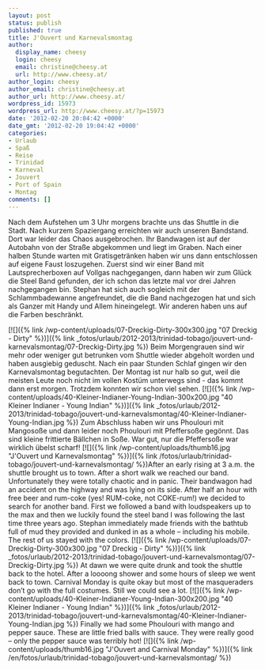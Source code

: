 ```yaml
---
layout: post
status: publish
published: true
title: J'Ouvert und Karnevalsmontag
author:
  display_name: cheesy
  login: cheesy
  email: christine@cheesy.at
  url: http://www.cheesy.at/
author_login: cheesy
author_email: christine@cheesy.at
author_url: http://www.cheesy.at/
wordpress_id: 15973
wordpress_url: http://www.cheesy.at/?p=15973
date: '2012-02-20 20:04:42 +0000'
date_gmt: '2012-02-20 19:04:42 +0000'
categories:
- Urlaub
- Spaß
- Reise
- Trinidad
- Karneval
- Jouvert
- Port of Spain
- Montag
comments: []
---
```

<!--:de-->Nach dem Aufstehen um 3 Uhr morgens brachte uns das Shuttle in die Stadt. Nach kurzem Spaziergang erreichten wir auch unseren Bandstand. Dort war leider das Chaos ausgebrochen. Ihr Bandwagen ist auf der Autobahn von der Straße abgekommen und liegt im Graben. Nach einer halben Stunde warten mit Gratisgetränken haben wir uns dann entschlossen auf eigene Faust loszugehen. Zuerst sind wir einer Band mit Lautsprecherboxen auf Vollgas nachgegangen, dann haben wir zum Glück die Steel Band gefunden, der ich schon das letzte mal vor drei Jahren nachgegangen bin. Stephan hat sich auch sogleich mit der Schlammbadewanne angefreundet, die die Band nachgezogen hat und sich als Ganzer mit Handy und Allem hineingelegt. Wir anderen haben uns auf die Farben beschränkt.
[![]({% link /wp-content/uploads/07-Dreckig-Dirty-300x300.jpg "07 Dreckig - Dirty" %})]({% link _fotos/urlaub/2012-2013/trinidad-tobago/jouvert-und-karnevalsmontag/07-Dreckig-Dirty.jpg %})
Beim Morgengrauen sind wir mehr oder weniger gut betrunken vom Shuttle wieder abgeholt worden und haben ausgiebig geduscht. Nach ein paar Stunden Schlaf gingen wir den Karnevalsmontag begutachten. Der Montag ist nur halb so gut, weil die meisten Leute noch nicht im vollen Kostüm unterwegs sind - das kommt dann erst morgen. Trotzdem konnten wir schon viel sehen.
[![]({% link /wp-content/uploads/40-Kleiner-Indianer-Young-Indian-300x200.jpg "40 Kleiner Indianer - Young Indian" %})]({% link _fotos/urlaub/2012-2013/trinidad-tobago/jouvert-und-karnevalsmontag/40-Kleiner-Indianer-Young-Indian.jpg %})
Zum Abschluss haben wir uns Phoulouri mit Mangosoße und dann leider noch Phoulouri mit Pfeffersoße gegönnt. Das sind kleine frittierte Bällchen in Soße. War gut, nur die Pfeffersoße war wirklich übelst scharf!
[![]({% link /wp-content/uploads/thumb16.jpg "J'Ouvert und Karnevalsmontag" %})]({% link /fotos/urlaub/trinidad-tobago/jouvert-und-karnevalsmontag/ %})<!--:--><!--:en-->After an early rising at 3 a.m. the shuttle brought us to town. After a short walk we reached our band. Unfortunately they were totally chaotic and in panic. Their bandwagon had an accident on the highway and was lying on its side. After half an hour with free beer and rum-coke (yes! RUM-coke, not COKE-rum!) we decided to search for another band. First we followed a band with loudspeakers up to the max and then we luckily found the steel band I was following the last time three years ago. Stephan immediately made friends with the bathtub full of mud they provided and dunked in as a whole – including his mobile. The rest of us stayed with the colors.
[![]({% link /wp-content/uploads/07-Dreckig-Dirty-300x300.jpg "07 Dreckig - Dirty" %})]({% link _fotos/urlaub/2012-2013/trinidad-tobago/jouvert-und-karnevalsmontag/07-Dreckig-Dirty.jpg %})
At dawn we were quite drunk and took the shuttle back to the hotel. After a loooong shower and some hours of sleep we went back to town. Carnival Monday is quite okay but most of the masqueraders don’t go with the full costumes. Still we could see a lot.
[![]({% link /wp-content/uploads/40-Kleiner-Indianer-Young-Indian-300x200.jpg "40 Kleiner Indianer - Young Indian" %})]({% link _fotos/urlaub/2012-2013/trinidad-tobago/jouvert-und-karnevalsmontag/40-Kleiner-Indianer-Young-Indian.jpg %})
Finally we had some Phoulouri with mango and pepper sauce. These are little fried balls with sauce. They were really good – only the pepper sauce was terribly hot!
[![]({% link /wp-content/uploads/thumb16.jpg "J'Ouvert and Carnival Monday" %})]({% link /en/fotos/urlaub/trinidad-tobago/jouvert-und-karnevalsmontag/ %})<!--:-->
